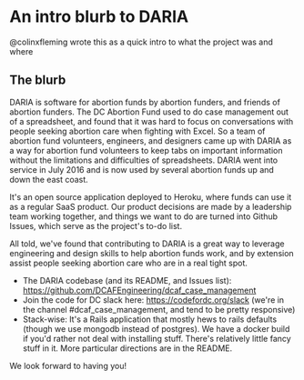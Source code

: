# An intro blurb to DARIA

@colinxfleming wrote this as a quick intro to what the project was and where

## The blurb

DARIA is software for abortion funds by abortion funders, and friends of abortion funders. The DC Abortion Fund used to do case management out of a spreadsheet, and found that it was hard to focus on conversations with people seeking abortion care when fighting with Excel. So a team of abortion fund volunteers, engineers, and designers came up with DARIA as a way for abortion fund volunteers to keep tabs on important information without the limitations and difficulties of spreadsheets. DARIA went into service in July 2016 and is now used by several abortion funds up and down the east coast.

It's an open source application deployed to Heroku, where funds can use it as a regular SaaS product. Our product decisions are made by a leadership team working together, and things we want to do are turned into Github Issues, which serve as the project's to-do list.

All told, we've found that contributing to DARIA is a great way to leverage engineering and design skills to help abortion funds work, and by extension assist people seeking abortion care who are in a real tight spot.

* The DARIA codebase (and its README, and Issues list): https://github.com/DCAFEngineering/dcaf_case_management
* Join the code for DC slack here: https://codefordc.org/slack (we're in the channel #dcaf_case_management, and tend to be pretty responsive)
* Stack-wise: It's a Rails application that mostly hews to rails defaults (though we use mongodb instead of postgres). We have a docker build if you'd rather not deal with installing stuff. There's relatively little fancy stuff in it. More particular directions are in the README.

We look forward to having you!
